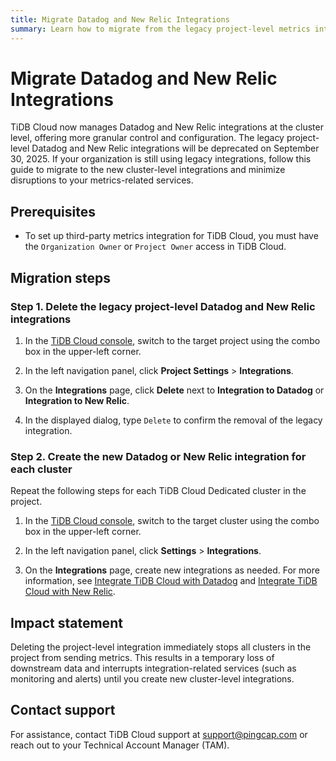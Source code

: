 ```yaml
---
title: Migrate Datadog and New Relic Integrations
summary: Learn how to migrate from the legacy project-level metrics integration to the new cluster-level integration for Datadog and New Relic.
---
```


# Migrate Datadog and New Relic Integrations

TiDB Cloud now manages Datadog and New Relic integrations at the cluster level, offering more granular control and configuration. The legacy project-level Datadog and New Relic integrations will be deprecated on September 30, 2025. If your organization is still using legacy integrations, follow this guide to migrate to the new cluster-level integrations and minimize disruptions to your metrics-related services.

## Prerequisites

- To set up third-party metrics integration for TiDB Cloud, you must have the `Organization Owner` or `Project Owner` access in TiDB Cloud.

## Migration steps

### Step 1. Delete the legacy project-level Datadog and New Relic integrations 

1. In the [TiDB Cloud console](https://tidbcloud.com/), switch to the target project using the combo box in the upper-left corner.

2. In the left navigation panel, click **Project Settings** > **Integrations**.

3. On the **Integrations** page, click **Delete** next to **Integration to Datadog** or **Integration to New Relic**.

4. In the displayed dialog, type `Delete` to confirm the removal of the legacy integration.

### Step 2. Create the new Datadog or New Relic integration for each cluster

Repeat the following steps for each TiDB Cloud Dedicated cluster in the project.

1. In the [TiDB Cloud console](https://tidbcloud.com/), switch to the target cluster using the combo box in the upper-left corner.

2. In the left navigation panel, click **Settings** > **Integrations**.

3. On the **Integrations** page, create new integrations as needed. For more information, see [Integrate TiDB Cloud with Datadog](/tidb-cloud/monitor-datadog-integration.md) and [Integrate TiDB Cloud with New Relic](/tidb-cloud/monitor-new-relic-integration.md).

## Impact statement

Deleting the project-level integration immediately stops all clusters in the project from sending metrics. This results in a temporary loss of downstream data and interrupts integration-related services (such as monitoring and alerts) until you create new cluster-level integrations.

## Contact support

For assistance, contact TiDB Cloud support at <a href="mailto:support@pingcap.com">support@pingcap.com</a> or reach out to your Technical Account Manager (TAM).
